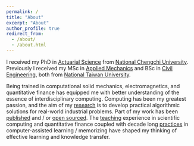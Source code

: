 ```yaml
---
permalink: /
title: "About"
excerpt: "About"
author_profile: true
redirect_from: 
  - /about/
  - /about.html
---
```


I received my PhD in [Actuarial Science](https://rmi.nccu.edu.tw/) from [National Chengchi University](https://www.nccu.edu.tw/app/home.php). Previously I received my MSc in [Applied Mechanics](https://www.iam.ntu.edu.tw/en/) and BSc in [Civil Engineering](https://www.ce.ntu.edu.tw/en/home/), both from [National Taiwan University](https://www.ntu.edu.tw/english/index.html).

Being trained in computational solid mechanics, electromagnetics, and quantitative finance has equipped me with better understanding of the essence of interdisciplinary computing. Computing has been my greatest passion, and the aim of my [research](research) is to develop practical algorithmic solutions for real-world industrial problems. Part of my work has been [published](publications) and / or [open sourced](software). The [teaching](teaching) experience in scientific computing and quantitative finance coupled with decade long [practices](https://github.com/chang-ye-tu/ananda) in computer-assisted learning / memorizing have shaped my thinking of effective learning and knowledge transfer.
